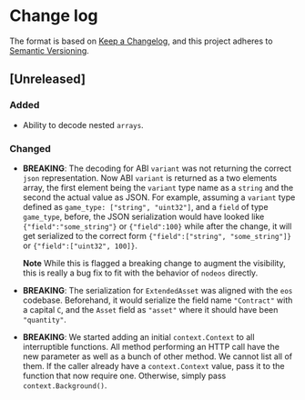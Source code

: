 # Change log

The format is based on [Keep a Changelog](https://keepachangelog.com/en/1.0.0/),
and this project adheres to [Semantic Versioning](https://semver.org/spec/v2.0.0.html).

## [Unreleased]

### Added
- Ability to decode nested `arrays`.

### Changed
- **BREAKING**: The decoding for ABI `variant` was not returning the correct `json` representation. Now ABI `variant` is returned as a two elements array, the first element being the `variant` type name as a `string` and the second the actual value as JSON. For example, assuming a `variant` type defined as `game_type: ["string", "uint32"]`, and a `field` of type `game_type`, before, the JSON serialization would have looked like `{"field":"some_string"}` or `{"field":100}` while after the change, it will get serialized to the correct form `{"field":["string", "some_string"]}` or `{"field":["uint32", 100]}`.

  **Note** While this is flagged a breaking change to augment the visibility, this is really a bug fix to fit with the behavior of `nodeos` directly.

- **BREAKING**: The serialization for `ExtendedAsset` was aligned with the `eos` codebase.  Beforehand, it would serialize the field name `"Contract"` with a capital `C`, and the `Asset` field as `"asset"` where it should have been `"quantity"`.

- **BREAKING**: We started adding an initial `context.Context` to all interruptible functions. All method performing an HTTP call have the new parameter as well as a bunch of other method. We cannot list all of them. If the caller already have a `context.Context` value, pass it to the function that now require one. Otherwise, simply pass `context.Background()`.
